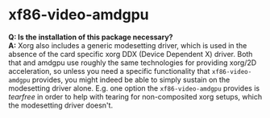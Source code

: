 # xf86-video-amdgpu
**Q: Is the installation of this package necessary?**  
**A:** Xorg also includes a generic modesetting driver, which is used in the absence of the card specific xorg DDX (Device Dependent X) driver. 
Both that and amdgpu use roughly the same technologies for providing xorg/2D acceleration, so unless you need a specific functionality that 
`xf86-video-amdgpu` provides, you might indeed be able to simply sustain on the modesetting driver alone. E.g. one option the `xf86-video-amdgpu`
provides is _tearfree_ in order to help with tearing for non-composited xorg setups, which the modesetting driver doesn't.
